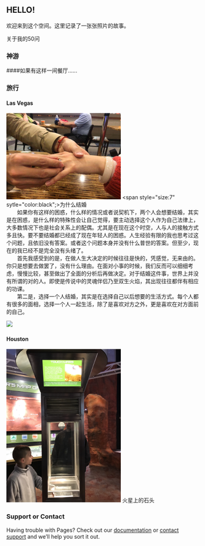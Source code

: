 ## HELLO!
欢迎来到这个空间。这里记录了一张张照片的故事。  

关于我的50问  


### 神游

####如果有这样一间餐厅......


### 旅行
#### Las Vegas

<img src="IMG_3532.JPG" width="300" />      <span style="size:7" sytle="color:black";>为什么结婚</span>  
&emsp;&emsp;如果你有这样的困惑，什么样的情况或者说契机下，两个人会想要结婚，其实是在困惑，是什么样的特殊性会让自己觉得，要主动选择这个人作为自己法律上，大多数情况下也是社会关系上的配偶。尤其是在现在这个时空，人与人的接触方式多且快。要不要结婚都已经成了现在年轻人的困惑。人生经验有限的我也思考过这个问题，且依旧没有答案。或者这个问题本身并没有什么普世的答案。但至少，现在的我已经不是完全没有头绪了。  
&emsp;&emsp;首先我感受到的是，在做人生大决定的时候往往是快的，凭感觉，无来由的。你只是想要去做罢了，没有什么理由。在面对小事的时候，我们反而可以细细考虑，慢慢比较，甚至做出了全面的分析后再做决定。对于结婚这件事，世界上并没有所谓的对的人。即使是传说中的灵魂伴侣乃至双生火焰，其出现往往都伴有相应的功课。  
&emsp;&emsp;第二是，选择一个人结婚，其实是在选择自己以后想要的生活方式。每个人都有很多的面相，选择一个人一起生活，除了是喜欢对方之外，更是喜欢在对方面前的自己。
      
      
<img src="IMG_3551.PNG" width="300" />      

#### Houston
<img src="IMG_3808.PNG" width="300" />      火星上的石头

### Support or Contact

Having trouble with Pages? Check out our [documentation](https://help.github.com/categories/github-pages-basics/) or [contact support](https://github.com/contact) and we’ll help you sort it out.
